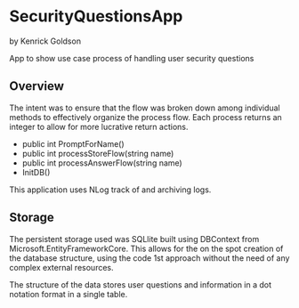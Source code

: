 # SecurityQuestionsApp
by Kenrick Goldson

App to show use case process of handling user security questions


## Overview

The intent was to ensure that the flow was broken down among individual methods to effectively organize the process flow. Each process returns an integer to allow for more lucrative return actions. 

- public int PromptForName()
- public int processStoreFlow(string name)
- public int processAnswerFlow(string name)
- InitDB()

This application uses NLog track of and archiving logs.



## Storage

The persistent storage used was SQLlite built using DBContext from Microsoft.EntityFrameworkCore. This allows for the on the spot creation of the database structure, using the code 1st approach without the need of any complex external resources.

The structure of the data stores user questions and information in a dot notation format in a single table.
